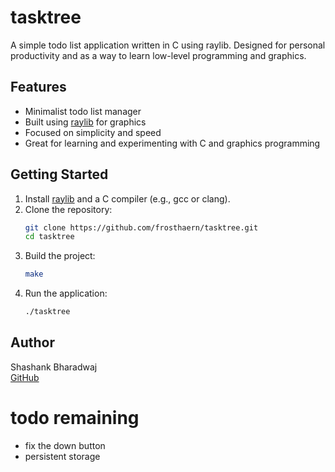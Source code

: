 # tasktree

A simple todo list application written in C using raylib. Designed for personal productivity and as a way to learn low-level programming and graphics.

## Features

- Minimalist todo list manager
- Built using [raylib](https://www.raylib.com/) for graphics
- Focused on simplicity and speed
- Great for learning and experimenting with C and graphics programming

## Getting Started

1. Install [raylib](https://www.raylib.com/) and a C compiler (e.g., gcc or clang).
2. Clone the repository:
   ```sh
   git clone https://github.com/frosthaern/tasktree.git
   cd tasktree
   ```
3. Build the project:
   ```sh
   make
   ```
4. Run the application:
   ```sh
   ./tasktree
   ```

## Author

Shashank Bharadwaj  
[GitHub](https://github.com/frosthaern)

# todo remaining 

- fix the down button
- persistent storage
